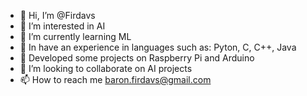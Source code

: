 - 👋 Hi, I’m @Firdavs
- 👀 I’m interested in AI
- 🌱 I’m currently learning ML
- 🌱 In have an experience in languages such as: Pyton, C, C++, Java
- 🌱 Developed some projects on Raspberry Pi and Arduino
- 💞️ I’m looking to collaborate on AI projects
- 📫 How to reach me baron.firdavs@gmail.com

<!---
Firdavs0636/Firdavs0636 is a ✨ special ✨ repository because its `README.md` (this file) appears on your GitHub profile.
You can click the Preview link to take a look at your changes.
--->
